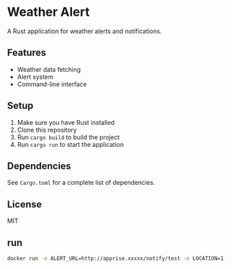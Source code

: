 # Weather Alert

A Rust application for weather alerts and notifications.

## Features

- Weather data fetching
- Alert system
- Command-line interface

## Setup

1. Make sure you have Rust installed
2. Clone this repository
3. Run `cargo build` to build the project
4. Run `cargo run` to start the application

## Dependencies

See `Cargo.toml` for a complete list of dependencies.

## License

MIT

## run
```bash
docker run -e ALERT_URL=http://apprise.xxxxx/notify/test -e LOCATION=1,1 --rm sucicada/weather-alert:latest
```
